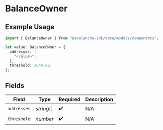 # BalanceOwner

## Example Usage

```typescript
import { BalanceOwner } from "@avalanche-sdk/data/models/components";

let value: BalanceOwner = {
  addresses: [
    "<value>",
  ],
  threshold: 3044.68,
};
```

## Fields

| Field              | Type               | Required           | Description        |
| ------------------ | ------------------ | ------------------ | ------------------ |
| `addresses`        | *string*[]         | :heavy_check_mark: | N/A                |
| `threshold`        | *number*           | :heavy_check_mark: | N/A                |